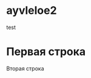 # ayvleloe2
test
<!DOCTYPE html>
<html lang="ru">
<head>
    <meta charset="UTF-8">
    <meta name="viewport" content="width=device-width, initial-scale=1.0">
    <title>Мой сайт</title>
    <link rel="stylesheet" href="style.css">
</head>
<body>
    <h1>Первая строка</h1>
    <p>Вторая строка</p>
</body>
</html>

